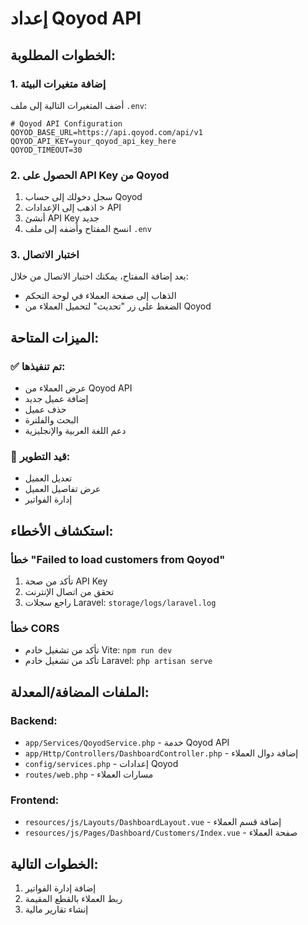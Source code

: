 # إعداد Qoyod API

## الخطوات المطلوبة:

### 1. إضافة متغيرات البيئة
أضف المتغيرات التالية إلى ملف `.env`:

```env
# Qoyod API Configuration
QOYOD_BASE_URL=https://api.qoyod.com/api/v1
QOYOD_API_KEY=your_qoyod_api_key_here
QOYOD_TIMEOUT=30
```

### 2. الحصول على API Key من Qoyod
1. سجل دخولك إلى حساب Qoyod
2. اذهب إلى الإعدادات > API
3. أنشئ API Key جديد
4. انسخ المفتاح وأضفه إلى ملف `.env`

### 3. اختبار الاتصال
بعد إضافة المفتاح، يمكنك اختبار الاتصال من خلال:
- الذهاب إلى صفحة العملاء في لوحة التحكم
- الضغط على زر "تحديث" لتحميل العملاء من Qoyod

## الميزات المتاحة:

### ✅ تم تنفيذها:
- عرض العملاء من Qoyod API
- إضافة عميل جديد
- حذف عميل
- البحث والفلترة
- دعم اللغة العربية والإنجليزية

### 🔄 قيد التطوير:
- تعديل العميل
- عرض تفاصيل العميل
- إدارة الفواتير

## استكشاف الأخطاء:

### خطأ "Failed to load customers from Qoyod"
1. تأكد من صحة API Key
2. تحقق من اتصال الإنترنت
3. راجع سجلات Laravel: `storage/logs/laravel.log`

### خطأ CORS
- تأكد من تشغيل خادم Vite: `npm run dev`
- تأكد من تشغيل خادم Laravel: `php artisan serve`

## الملفات المضافة/المعدلة:

### Backend:
- `app/Services/QoyodService.php` - خدمة Qoyod API
- `app/Http/Controllers/DashboardController.php` - إضافة دوال العملاء
- `config/services.php` - إعدادات Qoyod
- `routes/web.php` - مسارات العملاء

### Frontend:
- `resources/js/Layouts/DashboardLayout.vue` - إضافة قسم العملاء
- `resources/js/Pages/Dashboard/Customers/Index.vue` - صفحة العملاء

## الخطوات التالية:
1. إضافة إدارة الفواتير
2. ربط العملاء بالقطع المقيمة
3. إنشاء تقارير مالية
